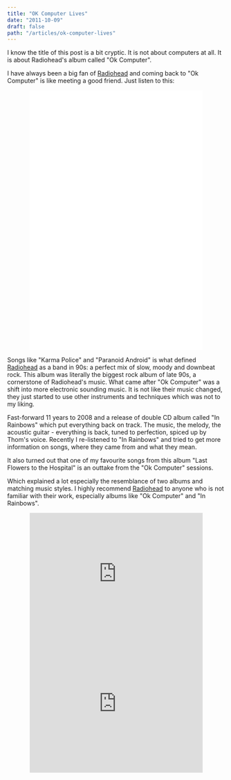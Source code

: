 ```yaml
---
title: "OK Computer Lives"
date: "2011-10-09"
draft: false
path: "/articles/ok-computer-lives"
---
```


I know the title of this post is a bit cryptic. It is not about computers at all. It is about Radiohead's album called "Ok Computer".

I have always been a big fan of [Radiohead](http://RADIOHEAD.COM) and coming back to "Ok Computer" is like meeting a good friend. Just listen to this:

<center>
  <iframe width="400" height="300" src="//www.youtube.com/embed/rF8khJ7P4Wg" frameborder="0" allowfullscreen></iframe>
  <iframe width="400" height="300" src="//www.youtube.com/embed/DLAGR2TvQ5o" frameborder="0" allowfullscreen></iframe>
</center>

Songs like "Karma Police" and "Paranoid Android" is what defined [Radiohead](http://RADIOHEAD.COM) as a band in 90s: a perfect mix of slow, moody and downbeat rock. This album was literally the biggest rock album of late 90s, a cornerstone of Radiohead's music. What came after "Ok Computer" was a shift into more electronic sounding music. It is not like their music changed, they just started to use other instruments and techniques which was not to my liking.

Fast-forward 11 years to 2008 and a release of double CD album called "In Rainbows" which put everything back on track. The music, the melody, the acoustic guitar - everything is back, tuned to perfection, spiced up by Thom's voice. Recently I re-listened to "In Rainbows" and tried to get more information on songs, where they came from and what they mean.

It also turned out that one of my favourite songs from this album "Last Flowers to the Hospital" is an outtake from the "Ok Computer" sessions.

Which explained a lot especially the resemblance of two albums and matching music styles. I highly recommend [Radiohead](http://RADIOHEAD.COM) to anyone who is not familiar with their work, especially albums like "Ok Computer" and "In Rainbows".

<center>
  <iframe width="400" height="300" src="http://www.youtube.com/embed/y6PrVmoIC1A" frameborder="0" allowfullscreen></iframe>
  <iframe width="400" height="300" src="http://www.youtube.com/embed/8nTFjVm9sTQ" frameborder="0" allowfullscreen></iframe>
<center>
